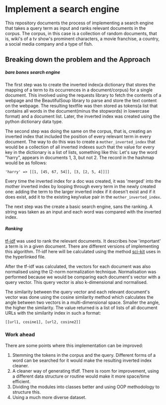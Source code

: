 # Implement a search engine

This repository documents the process of implementing a search engine that takes a query term as input and ranks relevant documents in the corpus. 
The corpus, in this case is a collection of random documents, that is, wiki's of a tv show's prominent characters, a movie franchise, a country, a social media company and a type of fish. 

## Breaking down the problem and the Approach

##### bare bones search engine
The first step was to create the inverted index(a dictionary that stores the mapping of a term to its occurrences in a document/corpus) for a single document. This involved using the requests library to fetch the contents of a webpage and the BeautifulSoup library to parse and store the text content on the webpage. The resulting textfile was then stored as tokens(a list that contains all words in the document(minus the stopwords) in lowercase format) and a document list. Later, the inverted index was created using the python dictionary data type. 

The second step was doing the same on the corpus, that is, creating an inverted index that included the position of every relevant term in every document. The way to do this was to create a ```mother_inverted_index``` that would be a collection of all inverted indexes such that the value for every key in the dictionary is a list of lists, something like this: 
Let's say the word "harry", appears in documents 1, 3, but not 2. The record in the hashmap would be as follows: 
```
'harry' => [[1, [45, 67, 54]], [3, [2, 5, 4]]]]
```
Every time the inverted index for a doc was created, it was 'merged' into the mother inverted index by looping through every term in the newly created one: adding the term to the larger inverted index if it doesn't exist and if it does exist, add it to the existing key/value pair in the ```mother_inverted_index```.

The next step was the create a basic search engine, sans the ranking. A string was taken as an input and each word was compared with the inverted index. 

##### Ranking

[tf-idf](https://en.wikipedia.org/wiki/Tf%E2%80%93idf) was used to rank the relevant documents. It describes how 'important' a term is in a given document. There are different versions of implementing this algorithm. Tf-idf here will be calculated using the method [sci-kit](https://github.com/scikit-learn/scikit-learn/blob/0fb307bf3/sklearn/feature_extraction/text.py#L1322) uses in the hyperlinked file.

After the tf-idf was calculated, the vectors for each document was also normalised using the l2-norm normalization technique. Normalisation was performed because we would be comparing each document's vector with a query vector. This query vector is also k-dimensional and normalised. 

The similarity between the query vector and each relevant document's vector was done using the cosine similarity method which calculates the angle between two vectors in a multi-dimensional space. Smaller the angle, the higher the similarity. 
The value returned is a list of lists of all document URLs with the similarity index in such a format:
```
[[url1, cosine1], [url2, cosine2]]
```
### Work ahead

There are some points where this implementation can be improved:

1.  Stemming the tokens in the corpus and the query. Different forms of a word can be searched for it would make the resulting inverted index cleaner. 
2.  A cleaner way of generating tfidf. There is room for improvement, using a different data structure or routine would make it more space/time efficient. 
3.  Dividing the modules into classes better and using OOP methodology to structure this.
4.  Using a much more diverse dataset.

